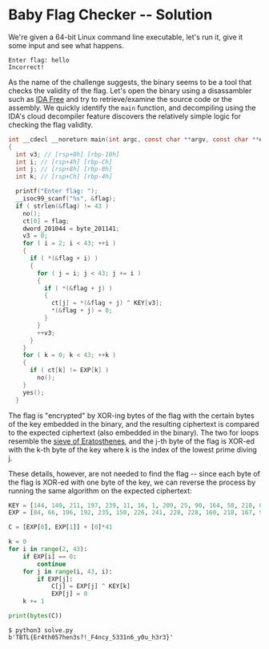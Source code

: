 # Baby Flag Checker -- Solution

We're given a 64-bit Linux command line executable, let's run it, give it some input and see what happens. 

```$ ./check_flag 
Enter flag: hello 
Incorrect!
```

As the name of the challenge suggests, the binary seems to be a tool that checks the validity of the flag. Let's open the binary using a disassambler such as [IDA Free](https://hex-rays.com/ida-free/) and try to retrieve/examine the source code or the assembly. We quickly identify the `main` function, and decompiling using the IDA's cloud decompiler feature discovers the relatively simple logic for checking the flag validity.

```c
int __cdecl __noreturn main(int argc, const char **argv, const char **envp)
{
  int v3; // [rsp+0h] [rbp-10h]
  int i; // [rsp+4h] [rbp-Ch]
  int j; // [rsp+8h] [rbp-8h]
  int k; // [rsp+Ch] [rbp-4h]

  printf("Enter flag: ");
  __isoc99_scanf("%s", &flag);
  if ( strlen(&flag) != 43 )
    no();
    ct[0] = flag;
    dword_201044 = byte_201141;
    v3 = 0;
    for ( i = 2; i < 43; ++i )
    {
      if ( *(&flag + i) )
      {
        for ( j = i; j < 43; j += i )
        {
          if ( *(&flag + j) )
          {
            ct[j] = *(&flag + j) ^ KEY[v3];
            *(&flag + j) = 0;
          }
        }
        ++v3;
      }
    }
    for ( k = 0; k < 43; ++k )
    {
      if ( ct[k] != EXP[k] )
        no();
    }
    yes();
  }
```

The flag is "encrypted" by XOR-ing bytes of the flag with the certain bytes of the key embedded in the binary, and the resulting ciphertext is compared to the expected ciphertext (also embedded in the binary). The two for loops resemble the [sieve of Eratosthenes](https://en.wikipedia.org/wiki/Sieve_of_Eratosthenes), and the j-th byte of the flag is XOR-ed with the k-th byte of the key where k is the index of the lowest prime diving j. 

These details, however, are not needed to find the flag -- since each byte of the flag is XOR-ed with one byte of the key, we can reverse the process by running the same algorithm on the expected ciphertext:
```python
KEY = [144, 140, 211, 197, 239, 11, 16, 1, 209, 25, 90, 164, 58, 218, 0, 0]
EXP = [84, 66, 196, 192, 235, 150, 226, 241, 228, 228, 160, 218, 167, 99, 245, 226, 163, 99, 175, 32, 207, 202, 164, 191, 243, 170, 207, 185, 163,  42, 161, 52, 166, 211, 233, 227, 229, 251, 248, 191, 226, 9, 237]

C = [EXP[0], EXP[1]] + [0]*41

k = 0
for i in range(2, 43):
    if EXP[i] == 0:
        continue
    for j in range(i, 43, i):
        if EXP[j]:
            C[j] = EXP[j] ^ KEY[k] 
            EXP[j] = 0
    k += 1

print(bytes(C))
```

```
$ python3 solve.py 
b'TBTL{Er4th057hen3s?!_F4ncy_5331n6_y0u_h3r3}'
```